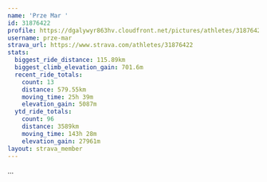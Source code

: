 ```yaml
---
name: 'Prze Mar '
id: 31876422
profile: https://dgalywyr863hv.cloudfront.net/pictures/athletes/31876422/22548952/2/large.jpg
username: prze-mar
strava_url: https://www.strava.com/athletes/31876422
stats:
  biggest_ride_distance: 115.89km
  biggest_climb_elevation_gain: 701.6m
  recent_ride_totals:
    count: 13
    distance: 579.55km
    moving_time: 25h 39m
    elevation_gain: 5087m
  ytd_ride_totals:
    count: 96
    distance: 3589km
    moving_time: 143h 28m
    elevation_gain: 27961m
layout: strava_member
--- 
```

...
